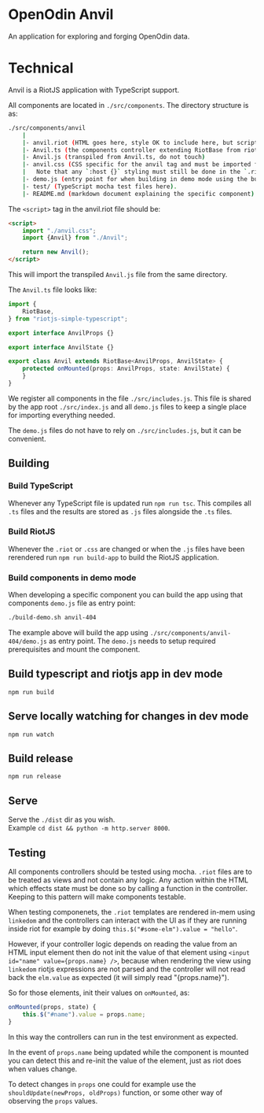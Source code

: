 # OpenOdin Anvil

An application for exploring and forging OpenOdin data.

# Technical
Anvil is a RiotJS application with TypeScript support.

All components are located in `./src/components`. The directory structure is as:  

```sh
./src/components/anvil
    |
    |- anvil.riot (HTML goes here, style OK to include here, but script should only be two-three lines, see below)
    |- Anvil.ts (the components controller extending RiotBase from riotjs-simple-typescript)
    |- Anvil.js (transpiled from Anvil.ts, do not touch)
    |- anvil.css (CSS specific for the anvil tag and must be imported from the .riot file)
    |   Note that any `:host {}` styling must still be done in the `.riot` file.
    |- demo.js (entry point for when building in demo mode using the build-demo.sh script
    |- test/ (TypeScript mocha test files here).
    |- README.md (markdown document explaining the specific component)
```

The `<script>` tag in the anvil.riot file should be:  

```html
<script>
    import "./anvil.css";
    import {Anvil} from "./Anvil";

    return new Anvil();
</script>
```

This will import the transpiled `Anvil.js` file from the same directory.

The `Anvil.ts` file looks like:  

```ts
import {
    RiotBase,
} from "riotjs-simple-typescript";

export interface AnvilProps {}

export interface AnvilState {}

export class Anvil extends RiotBase<AnvilProps, AnvilState> {
    protected onMounted(props: AnvilProps, state: AnvilState) {
    }
}
```

We register all components in the file `./src/includes.js`. This file is shared by the app root `./src/index.js` and all `demo.js` files to keep a single place for importing everything needed.

The `demo.js` files do not have to rely on `./src/includes.js`, but it can be convenient.

## Building

### Build TypeScript
Whenever any TypeScript file is updated run `npm run tsc`. This compiles all `.ts` files and the results are stored as `.js` files alongside the `.ts` files.

### Build RiotJS
Whenever the `.riot` or `.css` are changed or when the `.js` files have been rerendered run `npm run build-app` to build the RiotJS application.

### Build components in demo mode

When developing a specific component you can build the app using that components `demo.js` file as entry point:  

```sh
./build-demo.sh anvil-404
```

The example above will build the app using `./src/components/anvil-404/demo.js` as entry point. The `demo.js` needs to setup required prerequisites and mount the component.

## Build typescript and riotjs app in dev mode

`npm run build`

## Serve locally watching for changes in dev mode

`npm run watch`

## Build release

`npm run release`

## Serve
Serve the `./dist` dir as you wish.  
Example `cd dist && python -m http.server 8000`.

## Testing
All components controllers should be tested using mocha.
`.riot` files are to be treated as views and not contain any logic. Any action within the HTML
which effects state must be done so by calling a function in the controller. Keeping to this pattern
will make components testable.

When testing componenets, the `.riot` templates are rendered in-mem using `linkedom` and the controllers can interact with the UI as if they are running inside riot for example by doing `this.$("#some-elm").value = "hello"`.

However, if your controller logic depends on reading the value from an HTML input element then do not init the value of that element using `<input id="name" value={props.name} />`, because when rendering the view using `linkedom` riotjs expressions are not parsed and the controller will not read back the `elm.value` as expected (it will simply read "{props.name}").

So for those elements, init their values on `onMounted`, as:  

```js
onMounted(props, state) {
    this.$("#name").value = props.name;
}
```

In this way the controllers can run in the test environment as expected.

In the event of `props.name` being updated while the component is mounted you can detect this and re-init the value of the element, just as riot does when values change.

To detect changes in `props` one could for example use the `shouldUpdate(newProps, oldProps)` function, or some other way of observing the `props` values.
